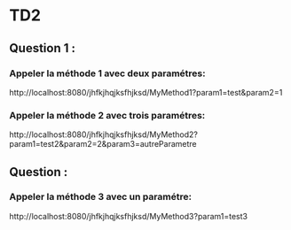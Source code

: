 # TD2
## Question 1 :
### Appeler la méthode 1 avec deux paramétres:
http://localhost:8080/jhfkjhqjksfhjksd/MyMethod1?param1=test&param2=1

### Appeler la méthode 2 avec trois paramétres:
http://localhost:8080/jhfkjhqjksfhjksd/MyMethod2?param1=test2&param2=2&param3=autreParametre

## Question  :
### Appeler la méthode 3 avec un paramétre:
http://localhost:8080/jhfkjhqjksfhjksd/MyMethod3?param1=test3
